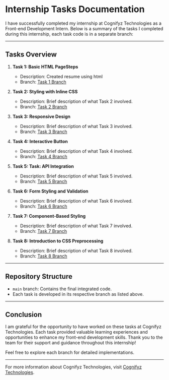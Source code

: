# Internship Tasks Documentation

I have successfully completed my internship at Cognifyz Technologies as a Front-end Development Intern. Below is a summary of the tasks I completed during this internship, each task code is in a separate branch:

---

## Tasks Overview

1. **Task 1: Basic HTML PageSteps**

   - Description: Created resume using html
   - Branch: [Task 1 Branch](https://github.com/nitishkumarpandit-dev/Interactive-Website-Development-Congifyz/tree/task-1)

2. **Task 2: Styling with Inline CSS**

   - Description: Brief description of what Task 2 involved.
   - Branch: [Task 2 Branch](link-to-task-2-branch)

3. **Task 3: Responsive Design**

   - Description: Brief description of what Task 3 involved.
   - Branch: [Task 3 Branch](link-to-task-3-branch)

4. **Task 4: Interactive Button**

   - Description: Brief description of what Task 4 involved.
   - Branch: [Task 4 Branch](link-to-task-4-branch)

5. **Task 5: Task: API Integration**

   - Description: Brief description of what Task 5 involved.
   - Branch: [Task 5 Branch](link-to-task-5-branch)

6. **Task 6: Form Styling and Validation**

   - Description: Brief description of what Task 6 involved.
   - Branch: [Task 6 Branch](link-to-task-6-branch)

7. **Task 7: Component-Based Styling**

   - Description: Brief description of what Task 7 involved.
   - Branch: [Task 7 Branch](link-to-task-7-branch)

8. **Task 8: Introduction to CSS Preprocessing**
   - Description: Brief description of what Task 8 involved.
   - Branch: [Task 8 Branch](link-to-task-8-branch)

---

## Repository Structure

- `main` branch: Contains the final integrated code.
- Each task is developed in its respective branch as listed above.

---

## Conclusion

I am grateful for the opportunity to have worked on these tasks at Cognifyz Technologies. Each task provided valuable learning experiences and opportunities to enhance my front-end development skills. Thank you to the team for their support and guidance throughout this internship!

Feel free to explore each branch for detailed implementations.

---

For more information about Cognifyz Technologies, visit [Cognifyz Technologies](http://www.cognifyz.com).
